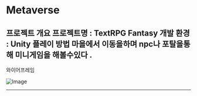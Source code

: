 # Metaverse

프로젝트 개요
프로젝트명 : TextRPG Fantasy
개발 환경 : Unity
플레이 방법
마을에서 이동을하며 npc나 포탈을통해 미니게임을 해볼수있다 .
----------------------------------------------------------


와이어프레임


![Image](https://github.com/user-attachments/assets/fb273b69-4ff0-494a-8cc1-73de6df0d2d5)



----------------------------------------------------------
